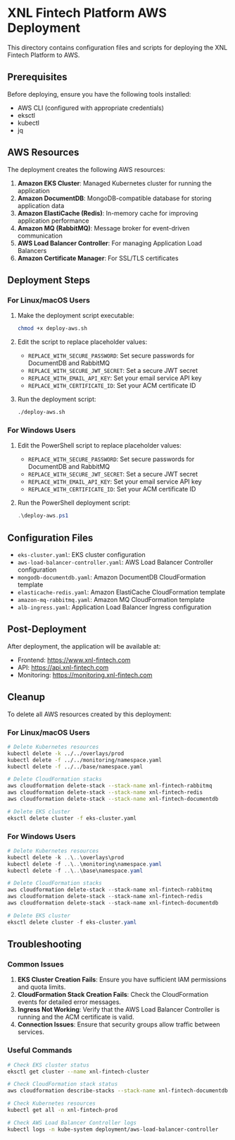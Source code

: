 # XNL Fintech Platform AWS Deployment

This directory contains configuration files and scripts for deploying the XNL Fintech Platform to AWS.

## Prerequisites

Before deploying, ensure you have the following tools installed:

- AWS CLI (configured with appropriate credentials)
- eksctl
- kubectl
- jq

## AWS Resources

The deployment creates the following AWS resources:

1. **Amazon EKS Cluster**: Managed Kubernetes cluster for running the application
2. **Amazon DocumentDB**: MongoDB-compatible database for storing application data
3. **Amazon ElastiCache (Redis)**: In-memory cache for improving application performance
4. **Amazon MQ (RabbitMQ)**: Message broker for event-driven communication
5. **AWS Load Balancer Controller**: For managing Application Load Balancers
6. **Amazon Certificate Manager**: For SSL/TLS certificates

## Deployment Steps

### For Linux/macOS Users

1. Make the deployment script executable:
   ```bash
   chmod +x deploy-aws.sh
   ```

2. Edit the script to replace placeholder values:
   - `REPLACE_WITH_SECURE_PASSWORD`: Set secure passwords for DocumentDB and RabbitMQ
   - `REPLACE_WITH_SECURE_JWT_SECRET`: Set a secure JWT secret
   - `REPLACE_WITH_EMAIL_API_KEY`: Set your email service API key
   - `REPLACE_WITH_CERTIFICATE_ID`: Set your ACM certificate ID

3. Run the deployment script:
   ```bash
   ./deploy-aws.sh
   ```

### For Windows Users

1. Edit the PowerShell script to replace placeholder values:
   - `REPLACE_WITH_SECURE_PASSWORD`: Set secure passwords for DocumentDB and RabbitMQ
   - `REPLACE_WITH_SECURE_JWT_SECRET`: Set a secure JWT secret
   - `REPLACE_WITH_EMAIL_API_KEY`: Set your email service API key
   - `REPLACE_WITH_CERTIFICATE_ID`: Set your ACM certificate ID

2. Run the PowerShell deployment script:
   ```powershell
   .\deploy-aws.ps1
   ```

## Configuration Files

- `eks-cluster.yaml`: EKS cluster configuration
- `aws-load-balancer-controller.yaml`: AWS Load Balancer Controller configuration
- `mongodb-documentdb.yaml`: Amazon DocumentDB CloudFormation template
- `elasticache-redis.yaml`: Amazon ElastiCache CloudFormation template
- `amazon-mq-rabbitmq.yaml`: Amazon MQ CloudFormation template
- `alb-ingress.yaml`: Application Load Balancer Ingress configuration

## Post-Deployment

After deployment, the application will be available at:

- Frontend: https://www.xnl-fintech.com
- API: https://api.xnl-fintech.com
- Monitoring: https://monitoring.xnl-fintech.com

## Cleanup

To delete all AWS resources created by this deployment:

### For Linux/macOS Users

```bash
# Delete Kubernetes resources
kubectl delete -k ../../overlays/prod
kubectl delete -f ../../monitoring/namespace.yaml
kubectl delete -f ../../base/namespace.yaml

# Delete CloudFormation stacks
aws cloudformation delete-stack --stack-name xnl-fintech-rabbitmq
aws cloudformation delete-stack --stack-name xnl-fintech-redis
aws cloudformation delete-stack --stack-name xnl-fintech-documentdb

# Delete EKS cluster
eksctl delete cluster -f eks-cluster.yaml
```

### For Windows Users

```powershell
# Delete Kubernetes resources
kubectl delete -k ..\..\overlays\prod
kubectl delete -f ..\..\monitoring\namespace.yaml
kubectl delete -f ..\..\base\namespace.yaml

# Delete CloudFormation stacks
aws cloudformation delete-stack --stack-name xnl-fintech-rabbitmq
aws cloudformation delete-stack --stack-name xnl-fintech-redis
aws cloudformation delete-stack --stack-name xnl-fintech-documentdb

# Delete EKS cluster
eksctl delete cluster -f eks-cluster.yaml
```

## Troubleshooting

### Common Issues

1. **EKS Cluster Creation Fails**: Ensure you have sufficient IAM permissions and quota limits.
2. **CloudFormation Stack Creation Fails**: Check the CloudFormation events for detailed error messages.
3. **Ingress Not Working**: Verify that the AWS Load Balancer Controller is running and the ACM certificate is valid.
4. **Connection Issues**: Ensure that security groups allow traffic between services.

### Useful Commands

```bash
# Check EKS cluster status
eksctl get cluster --name xnl-fintech-cluster

# Check CloudFormation stack status
aws cloudformation describe-stacks --stack-name xnl-fintech-documentdb

# Check Kubernetes resources
kubectl get all -n xnl-fintech-prod

# Check AWS Load Balancer Controller logs
kubectl logs -n kube-system deployment/aws-load-balancer-controller
``` 